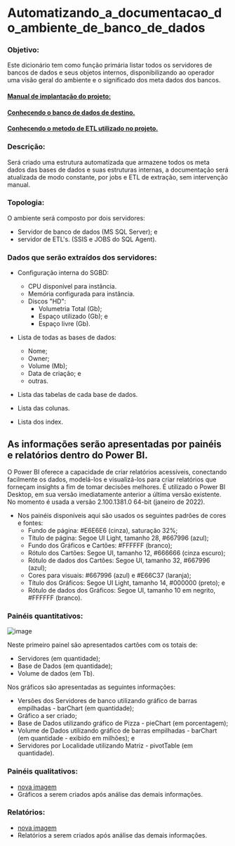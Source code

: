 # Automatizando_a_documentacao_do_ambiente_de_banco_de_dados

### Objetivo:
Este dicionário tem como função primária listar todos os servidores de bancos de dados e seus objetos internos, disponibilizando ao operador uma visão geral do ambiente e o significado dos meta dados dos bancos.

#### [Manual de implantação do projeto:](https://github.com/maxabelardo/monitodatabase/blob/master/DicionarioDeDados/Scripts%20do%20banco/manual_de_instala%C3%A7%C3%A3o.md)
#### [Conhecendo o  banco de dados de destino.](https://github.com/maxabelardo/monitodatabase/tree/master/DicionarioDeDados/Scripts%20do%20banco)

#### [Conhecendo o metodo de ETL utilizado no projeto.](https://github.com/maxabelardo/monitodatabase/blob/master/DicionarioDeDados/Scripts%20do%20banco/Conhecendo%20o%20metodo%20de%20ETL%20utilizado.md)


### Descrição:
Será criado uma estrutura automatizada que armazene todos os meta dados das bases de dados e suas estruturas internas, a documentação será atualizada de modo constante, por jobs e ETL de extração, sem intervenção manual.

### Topologia:
O ambiente será composto por dois servidores:
*   Servidor de banco de dados (MS SQL Server); e
*   servidor de ETL's. (SSIS e JOBS do SQL Agent).

### Dados que serão extraídos dos servidores:
* Configuração interna do SGBD:
  * CPU disponível para instância.
  * Memória configurada para instância.
  * Discos "HD":
    * Volumetria Total (Gb);
    * Espaço utilizado (Gb); e
    * Espaço livre (Gb).
   
* Lista de todas as bases de dados:
  * Nome;
  * Owner;
  * Volume (Mb);
  * Data de criação; e
  * outras.
 
* Lista das tabelas de cada base de dados.
* Lista das colunas.
* Lista dos index.

## As informações serão apresentadas por painéis e relatórios dentro do Power BI.
O Power BI oferece a capacidade de criar relatórios acessíveis, conectando facilmente os dados, modelá-los e visualizá-los para criar relatórios que forneçam insights a fim de tomar decisões melhores.
É utilizado o Power BI Desktop, em sua versão imediatamente anterior a última versão existente. No momento é usada a versão 2.100.1381.0 64-bit (janeiro de 2022).
*  Nos painéis disponíveis aqui são usados os seguintes padrões de cores e fontes:
   * Fundo de página: #E6E6E6 (cinza), saturação 32%;
   * Título de página: Segoe UI Light, tamanho 28, #667996 (azul);
   * Fundo dos Gráficos e Cartões: #FFFFFF (branco);
   * Rótulo dos Cartões: Segoe UI, tamanho 12, #666666 (cinza escuro);
   * Rótulo de dados dos Cartões: Segoe UI, tamanho 32, #667996 (azul);
   * Cores para visuais: #667996 (azul) e #E66C37 (laranja);
   * Título dos Gráficos: Segoe UI Light, tamanho 14, #000000 (preto); e
   * Rótulo de dados dos Gráficos: Segoe UI, tamanho 10 em negrito, #FFFFFF (branco).

### Painéis quantitativos:
![image](docs/imagens/dg_de_dados00.PNG)

Neste primeiro painel são apresentados cartões com os totais de: 
* Servidores (em quantidade);
* Base de Dados (em quantidade);
* Volume de dados (em Tb).

Nos gráficos são apresentadas as seguintes informações: 
* Versões dos Servidores de banco utilizando gráfico de barras empilhadas - barChart (em quantidade);
* Gráfico a ser criado;
* Base de Dados utilizando gráfico de Pizza - pieChart (em porcentagem);
* Volume de Dados utilizando gráfico de barras empilhadas - barChart (em quantidade - exibido em milhões); e
* Servidores por Localidade utilizando Matriz - pivotTable (em quantidade).

### Painéis qualitativos:
* [nova imagem]()
* Gráficos a serem criados após análise das demais informações.

### Relatórios:
* [nova imagem]()
* Relatórios a serem criados após análise das demais informações.

